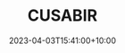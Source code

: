 ---
date: 2023-04-03T15:41:00+10:00
description: A DIY cheap hacky audio visual synth.
draft: false
icon: 2023-04-03-cusabir.webp
language: en
title: CUSABIR
link: https://www.instagram.com/reel/Cqf5MwqMDv9/
alt: A photo of cusabir holding a DIY cheap hacky audio visual synth.

---
